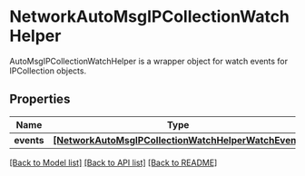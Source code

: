 # NetworkAutoMsgIPCollectionWatchHelper

AutoMsgIPCollectionWatchHelper is a wrapper object for watch events for IPCollection objects.
## Properties
Name | Type | Description | Notes
------------ | ------------- | ------------- | -------------
**events** | [**[NetworkAutoMsgIPCollectionWatchHelperWatchEvent]**](NetworkAutoMsgIPCollectionWatchHelperWatchEvent.md) |  | [optional] 

[[Back to Model list]](../README.md#documentation-for-models) [[Back to API list]](../README.md#documentation-for-api-endpoints) [[Back to README]](../README.md)


